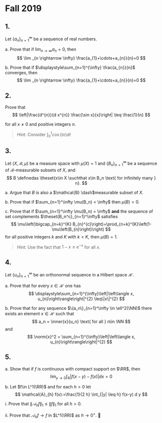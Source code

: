 # Fall 2019

## 1. 
Let $\{a_n\}_{n=1}^\infty$ be a sequence of real numbers.

a. Prove that if $\displaystyle\lim_{n→∞} a_n = 0$, then 
$$
\lim _{n \rightarrow \infty} \frac{a_{1}+\cdots+a_{n}}{n}=0
$$

b. Prove that if $\displaystyle\sum_{n=1}^{\infty} \frac{a_{n}}{n}$ converges, then 
$$
\lim _{n \rightarrow \infty} \frac{a_{1}+\cdots+a_{n}}{n}=0
$$

## 2. 

Prove that
$$
\left|\frac{d^{n}}{d x^{n}} \frac{\sin x}{x}\right| \leq \frac{1}{n}
$$

for all $x \neq 0$ and positive integers $n$.

> Hint: Consider $\displaystyle\int_0^1 \cos(tx) dt$

## 3. 
Let $(X, \mathcal B, µ)$ be a measure space with $µ(X) = 1$ and $\{B_n\}_{n=1}^\infty$ be a sequence of $\mathcal B$-measurable subsets of $X$, and
$$
B \definedas \theset{x\in X \suchthat x\in B_n \text{ for infinitely many } n}.
$$

a. Argue that $B$ is also a $\mathcal{B} \dash$measurable subset of $X$.

b. Prove that if $\sum_{n=1}^\infty \mu(B_n) < \infty$ then $\mu(B)= 0$.

c. Prove that if  $\sum_{n=1}^\infty \mu(B_n) = \infty$ **and** the sequence of set complements $\theset{B_n^c}_{n=1}^\infty$ satisfies
$$
\mu\left(\bigcap_{n=k}^{K} B_{n}^{c}\right)=\prod_{n=k}^{K}\left(1-\mu\left(B_{n}\right)\right)
$$
for all positive integers $k$ and $K$ with $k < K$, then $µ(B) = 1$.

> Hint: Use the fact that $1 - x ≤ e^{-x}$ for all $x$.

## 4. 
Let $\{u_n\}_{n=1}^∞$ be an orthonormal sequence in a Hilbert space $\mathcal{H}$.

a. Prove that for every $x ∈ \mathcal H$ one has 
$$
\displaystyle\sum_{n=1}^{\infty}\left|\left\langle x, u_{n}\right\rangle\right|^{2} \leq\|x\|^{2}
$$

b. Prove that for any sequence $\{a_n\}_{n=1}^\infty \in \ell^2(\NN)$ there exists an element $x\in\mathcal H$ such that 
  $$
  a_n = \inner{x}{u_n} \text{ for all } n\in \NN
  $$
  and
  $$
  \norm{x}^2 = \sum_{n=1}^{\infty}\left|\left\langle x, u_{n}\right\rangle\right|^{2}
  $$

## 5.

a. Show that if $f$ is continuous with compact support on $\RR$, then 
$$
\lim _{y \rightarrow 0} \int_{\mathbb{R}}|f(x-y)-f(x)| d x=0
$$

b. Let $f\in L^1(\RR)$ and for each $h > 0$ let 
$$
\mathcal{A}_{h} f(x):=\frac{1}{2 h} \int_{|y| \leq h} f(x-y) d y
$$

i. Prove that $\left\|\mathcal{A}_{h} f\right\|_{1} \leq\|f\|_{1}$ for all $h > 0$.

ii. Prove that $\mathcal{A}_h f → f$ in $L^1(\RR)$ as $h → 0^+$.

